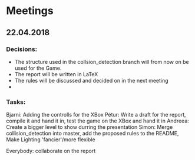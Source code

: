 # Meetings

## 22.04.2018

### Decisions:
- The structure used in the collsion_detection branch will from now on be used for the Game.
- The report will be written in LaTeX
- The rules will be discussed and decided on in the next meeting
- 
### Tasks:

Bjarni: Adding the controlls for the XBox
Pétur: Write a draft for the report, compile it and hand it in, test the game on the XBox and hand it in
Andreea: Create a bigger level to show durring the presentation
Simon: Merge collision_detection into master, add the proposed rules to the README, Make Lighting 'fancier'/more flexible

Everybody: collaborate on the report
